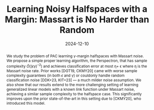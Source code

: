 ---
title: 'Learning Noisy Halfspaces with a Margin: Massart is No Harder than Random'
date: '2024-12-10'
draft: false
publishDate: '2024-10-12T19:47:11.824636Z'
authors:
- Gautam Chandrasekaran
- Vasilis Kontonis
- admin
- Kevin Tian
publication_types:
- 'paper-conference'
abstract: 'We study the problem of PAC learning $\gamma$-margin halfspaces with Massart noise. We propose a simple proper learning algorithm, the Perspectron, that has sample complexity $\tilde{O}((\epsilon \gamma)^{-2})$ and achieves classification error at most η+ ϵ where η is the Massart noise rate. Prior works [DGT19, CKMY20] came with worse sample complexity guarantees (in both $\epsilon$ and $\gamma$) or couldonly handle random classification noise [DDK+23, KIT+23] — a much milder noise assumption. We also show that our results extend to the more challenging setting of learning generalized linear models with a known link function under Massart noise, achieving a similar sample complexity to the halfspace case. This significantly improves upon the prior state-of-the-art in this setting due to [CKMY20], who introduced this model.'
featured: true
publication: '**NeurIPS 2024** <span style="font-size:15px;"><i class="fa-solid fa-star"></i></span> ***Spotlight***'
url_pdf: 'https://arxiv.org/pdf/2501.09851'
links:
 - name: URL
   url: 'https://arxiv.org/abs/2501.09851'
---